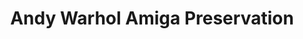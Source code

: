 ---
inv_num: 2012-029
add_credit: The Carnegie Museum of Art, The Andy Warhol Museum, and The Frank-Ratchye
  STUDIO for Creative Inquiry
url: 2012-029-andy-warhol-amiga-preservation
title: Andy Warhol Amiga Preservation
year: '2014'
display_year: '2011'
medium: Multi-year preservation project
dims:
pitch: Worked with a super chill team to discover and preserve Andy Warhol’s Amiga
  1000 experiments.
ps: Not exactly a “thing i made”, more like a “thing i produced”, but none the less,
  ... my fav project of all time.There iz a really great documentary on the project
  linked above. Def watch, and read the great accompanying text – The Warhol Files
  – if you got an extra 20 min lying around some day. Will give you a good idea of
  the 3 year process that went into this. ;)
live_url:
youtube: https://vimeo.com/92583299
related_code:
subheading:
download:
commission:
related: "[4153] [2014-024-the-warhol-files] 2014-024 The Warhol Files"
layout: things-i-made
---
